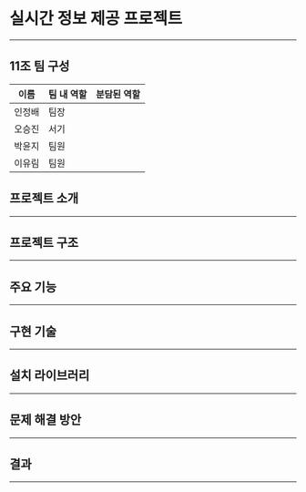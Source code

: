 # 실시간 정보 제공 프로젝트

***

## 11조 팀 구성
| 이름 | 팀 내 역할 | 분담된 역할 |
| ---------- | ---------- | ---------- |
| 인정배 | 팀장 |  |
| 오승진 | 서기 |  |
| 박윤지 | 팀원 |  |
| 이유림 | 팀원 |  |

## 프로젝트 소개

***

## 프로젝트 구조

***

## 주요 기능

***

## 구현 기술

***

## 설치 라이브러리 

***

## 문제 해결 방안

***

## 결과

***

## 




